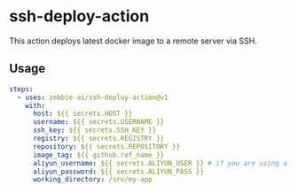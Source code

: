 # ssh-deploy-action

This action deploys latest docker image to a remote server via SSH.

## Usage

```yaml
steps:
  - uses: zebbie-ai/ssh‑deploy-action@v1
    with:
      host: ${{ secrets.HOST }}
      username: ${{ secrets.USERNAME }}
      ssh_key: ${{ secrets.SSH_KEY }}
      registry: ${{ secrets.REGISTRY }}
      repository: ${{ secrets.REPOSITORY }}
      image_tag: ${{ github.ref_name }}
      aliyun_username: ${{ secrets.ALIYUN_USER }} # if you are using aliyun registry
      aliyun_password: ${{ secrets.ALIYUN_PASS }}
      working_directory: /srv/my-app